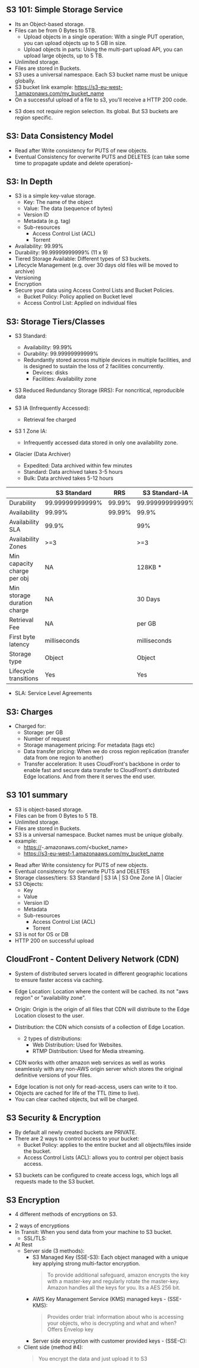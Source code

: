 ## S3 101: Simple Storage Service ##
- Its an Object-based storage.
- Files can be from 0 Bytes to 5TB.
    - Upload objects in a single operation: With a single PUT operation, you can upload objects up to 5 GB in size.
    - Upload objects in parts: Using the multi-part upload API, you can upload large objects, up to 5 TB.
- Unlimited storage.
- Files are stored in Buckets.
- S3 uses a universal namespace. Each S3 bucket name must be unique globally.
- S3 bucket link example: https://s3-eu-west-1.amazonaws.com/my_bucket_name
- On a successful upload of a file to s3, you'll receive a HTTP 200 code.
* S3 does not require region selection. Its global. But S3 buckets are region specific.

## S3: Data Consistency Model ##
- Read after Write consistency for PUTS of new objects.
- Eventual Consistency for overwrite PUTS and DELETES (can take some time to propagate update and delete operation)-

## S3: In Depth ##
- S3 is a simple key-value storage.
    - Key: The name of the object
    - Value: The data (sequence of bytes)
    - Version ID
    - Metadata (e.g. tag)
    - Sub-resources
        - Access Control List (ACL)
        - Torrent
- Availability: 99.99%
- Durability: 99.99999999999% (11 x 9)
- Tiered Storage Available: Different types of S3 buckets.
- Lifecycle Management (e.g. over 30 days old files will be moved to archive)
- Versioning
- Encryption
- Secure your data using Access Control Lists and Bucket Policies.
    - Bucket Policy: Policy applied on Bucket level
    - Access Control List: Applied on individual files

## S3: Storage Tiers/Classes ##
- S3 Standard:
    - Availability: 99.99%
    - Durability: 99.99999999999%
    - Redundantly stored across multiple devices in multiple facilities, and is designed to sustain the loss of 2 facilities concurrently.
        * Devices: disks
        * Facilities: Availability zone
- S3 Reduced Redundancy Storage (RRS): For noncritical, reproducible data

- S3 IA (Infrequently Accessed):
    - Retrieval fee charged
- S3 1 Zone IA:
    - Infrequently accessed data stored in only one availability zone.
- Glacier (Data Archiver)
    - Expedited: Data archived within few minutes
    - Standard: Data archived takes 3-5 hours
    - Bulk: Data archived takes 5-12 hours

|                             | S3 Standard     | RRS             | S3 Standard-IA  | S3 One Zone-IA  | Glacier         |
| --------------------------- | --------------- | --------------- | --------------- | --------------- | --------------- |
| Durability                  | 99.99999999999% | 99.99%          | 99.99999999999% | 99.99999999999% | 99.99999999999% |
| Availability                | 99.99%          | 99.99%          | 99.9%           | 99.5%           | NA              |
| Availability SLA            | 99.9%           |                 | 99%             | 99%             | NA              |
| Availability Zones          | >=3             |                 | >=3             | 1               | >=3             |
| Min capacity charge per obj | NA              |                 | 128KB *         | 128KB *         | NA              |
| Min storage duration charge | NA              |                 | 30 Days         | 30 Days         | 90 Days         |
| Retrieval Fee               | NA              |                 | per GB          | per GB          | per GB **       |
| First byte latency          | milliseconds    |                 | milliseconds    | milliseconds    | minutes / hours |
| Storage type                | Object          |                 | Object          | Object          | Object          |
| Lifecycle transitions       | Yes             |                 | Yes             | Yes             | Yes             |

* SLA: Service Level Agreements

## S3: Charges ##
- Charged for:
    - Storage: per GB
    - Number of request
    - Storage management pricing: For metadata (tags etc)
    - Data transfer pricing: When we do cross region replication (transfer data from one region to another)
    - Transfer acceleration: It uses CloudFront's backbone in order to enable fast and secure data transfer to CloudFront's distributed Edge locations. And from there it serves the end user.


## S3 101 summary ##
- S3 is object-based storage.
- Files can be from 0 Bytes to 5 TB.
- Unlimited storage.
- Files are stored in Buckets.
- S3 is a universal namespace. Bucket names must be unique globally.
- example:
    - <https://><s3>-<region>.amazonaws.com/<bucket_name>
    - https://s3-eu-west-1.amazonaaws.com/my_bucket_name

* Read after Write consistency for PUTS of new objects.
* Eventual consistency for overwrite PUTS and DELETES
* Storage classes/tiers: S3 Standard | S3 IA | S3 One Zone IA | Glacier
* S3 Objects:
    - Key
    - Value
    - Version ID
    - Metadata
    - Sub-resources
        - Access Control List (ACL)
        - Torrent
* S3 is not for OS or DB
* HTTP 200 on successful upload


## CloudFront - Content Delivery Network (CDN) ##
- System of distributed servers located in different geographic locations to ensure faster access via caching.

- Edge Location: Location where the content will be cached. its not "aws region" or "availability zone".
- Origin: Origin is the origin of all files that CDN will distribute to the Edge Location closest to the user.
- Distribution: the CDN which consists of a collection of Edge Location.
    - 2 types of distributions:
        * Web Distribution: Used for Websites.
        * RTMP Distribution: Used for Media streaming.

* CDN works with other amazon web services as well as works seamlessly with any non-AWS origin server which stores the original definitive versions of your files.

- Edge location is not only for read-access, users can write to it too.
- Objects are cached for life of the TTL (time to live).
- You can clear cached objects, but will be charged.


## S3 Security & Encryption ##
- By default all newly created buckets are PRIVATE.
- There are 2 ways to control access to your bucket:
    - Bucket Policy: applies to the entire bucket and all objects/files inside the bucket.
    - Access Control Lists (ACL): allows you to control per object basis access.

* S3 buckets can be configured to create access logs, which logs all requests made to the S3 bucket.


## S3 Encryption ##
* 4 different methods of encryptions on S3.

- 2 ways of encryptions
- In Transit: When you send data from your machine to S3 bucket.
    - SSL/TLS:
- At Rest
    - Server side (3 methods):
        * S3 Managed Key (SSE-S3): Each object managed with a unique key applying strong multi-factor encryption.
            > To provide additional safeguard, amazon encrypts the key with a master-key and regularly rotate the master-key.
            > Amazon handles all the keys for you. Its a AES 256 bit.
        * AWS Key Management Service (KMS) managed keys - (SSE-KMS):
            > Provides order trial: information about who is accessing your objects, who is decrypting and what and when?
            > Offers Envelop key
        * Server side encryption with customer provided keys - (SSE-C):
    - Client side (method #4):
        > You encrypt the data and just upload it to S3

